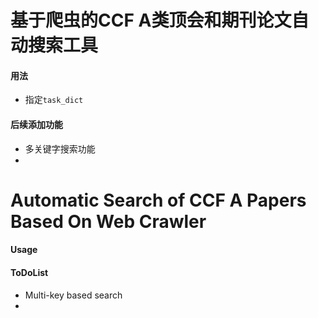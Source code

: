 # 基于爬虫的CCF A类顶会和期刊论文自动搜索工具  
#### 用法

- 指定`task_dict`

#### 后续添加功能

- 多关键字搜索功能
- 

# Automatic Search of CCF A Papers Based On Web Crawler

#### Usage

#### ToDoList

- Multi-key based search
- 